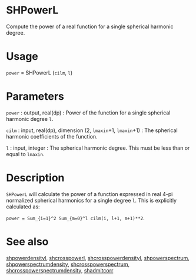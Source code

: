 # SHPowerL

Compute the power of a real function for a single spherical harmonic degree.

# Usage

`power` = SHPowerL (`cilm`, `l`)

# Parameters

`power` : output, real(dp)
:   Power of the function for a single spherical harmonic degree `l`.

`cilm` : input, real(dp), dimension (2, `lmaxin`+1, `lmaxin`+1)
:   The spherical harmonic coefficients of the function.

`l` : input, integer
:   The spherical harmonic degree. This must be less than or equal to `lmaxin`.

# Description

`SHPowerL` will calculate the power of a function expressed in real 4-pi normalized spherical harmonics for a single degree `l`. This is explicitly calculated as:

`power = Sum_{i=1}^2 Sum_{m=0}^l cilm(i, l+1, m+1)**2`.

# See also

[shpowerdensityl](shpowerdensityl.html), [shcrosspowerl](shcrosspowerl.html), [shcrosspowerdensityl](shcrosspowerdensityl.html), [shpowerspectrum](shpowerspectrum.html), [shpowerspectrumdensity](shpowerspectrumdensity.html), [shcrosspowerspectrum](shcrosspowerspectrum.html), [shcrosspowerspectrumdensity](shcrosspowerspectrumdensity.html), [shadmitcorr](shadmitcorr.html)
